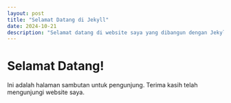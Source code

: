 ```yaml
---
layout: post
title: "Selamat Datang di Jekyll"
date: 2024-10-21
description: "Selamat datang di website saya yang dibangun dengan Jekyll."
---
```


# Selamat Datang!

Ini adalah halaman sambutan untuk pengunjung. Terima kasih telah mengunjungi website saya.
